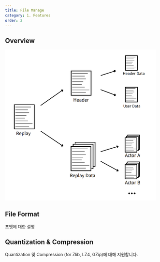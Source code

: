 ```yaml
---
title: File Manage
category: 1. Features
order: 2
---
```


## Overview

<img src="../../images/ReplayFileFormat.png" width="500" />	

## File Format
<!-- TODO - 설명에 대해 자세히 다뤄야됩니다. 추가적인 설명은 아래에 있다고 말을 해야되나요?  -->
포맷에 대한 설명

## Quantization & Compression

Quantization 및 Compression (for Zlib, LZ4, GZip)에 대해 지원합니다.





